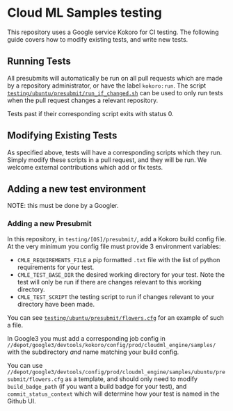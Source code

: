# Cloud ML Samples testing

This repository uses a Google service Kokoro for CI testing. The following guide covers how to modify existing tests, and write new tests.

## Running Tests

All presubmits will automatically be run on all pull requests which are made by a repository administrator, or have the label `kokoro:run`. The script [`testing/ubuntu/presubmit/run_if_changed.sh`](testing/ubuntu/presubmit/run_if_changed.sh) can be used to only run tests when the pull request changes a relevant repository.

Tests past if their corresponding script exits with status 0.

## Modifying Existing Tests

As specified above, tests will have a corresponding scripts which they run. Simply modify these scripts in a pull request, and they will be run. We welcome external contributions which add or fix tests.

## Adding a new test environment

NOTE: this must be done by a Googler.

### Adding a new Presubmit

In this repository, in `testing/[OS]/presubmit/`, add a Kokoro build config file. At the very minimum you config file must provide 3 environment variables:

* `CMLE_REQUIREMENTS_FILE` a pip formatted `.txt` file with the list of python requirements for your test.
* `CMLE_TEST_BASE_DIR` the desired working directory for your test. Note the test will only be run if there are changes relevant to this working directory.
* `CMLE_TEST_SCRIPT` the testing script to run if changes relevant to your directory have been made.

You can see [`testing/ubuntu/presubmit/flowers.cfg`](testing/ubuntu/presubmit/flowers.cfg) for an example of such a file.

In Google3 you must add a corresponding job config in `//depot/google3/devtools/kokoro/config/prod/cloudml_engine/samples/` with the subdirectory *and* name matching your build config.

You can use `//depot/google3/devtools/config/prod/cloudml_engine/samples/ubuntu/presubmit/flowers.cfg` as a template, and should only need to modify `build_badge_path` (if you want a build badge for your test), and `commit_status_context` which will determine how your test is named in the Github UI.



